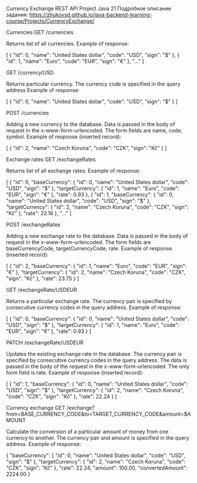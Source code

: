 Currency Exchange REST API Project
Java 21
Подробное описание задания: https://zhukovsd.github.io/java-backend-learning-course/Projects/CurrencyExchange/


Currencies
GET /currencies

Returns list of all currencies. Example of response:

[
  {
    "id": 0,
    "name": "United States dollar",
    "code": "USD",
    "sign": "$"
  },
  {
    "id": 1,
    "name": "Euro",
    "code": "EUR",
    "sign": "€"
  },
  "..."
]

GET /currency/USD

Returns particular currency. The currency code is specified in the query address Example of response:

[
  {
    "id": 0,
    "name": "United States dollar",
    "code": "USD",
    "sign": "$"
  }
]

POST /currencies

Adding a new currency to the database. Data is passed in the body of request in the x-www-form-urlencoded. The form fields are name, code, symbol. Example of response (inserted record):

[
  {
    "id": 2,
    "name": "Czech Koruna",
    "code": "CZK",
    "sign": "Kč"
  }
]

Exchange rates
GET /exchangeRates

Returns list of all exchange rates. Example of response:

[
  {
    "id": 0,
    "baseCurrency": {
      "id": 0,
      "name": "United States dollar",
      "code": "USD",
      "sign": "$"
    },
    "targetCurrency": {
      "id": 1,
      "name": "Euro",
      "code": "EUR",
      "sign": "€"
    },
    "rate": 0.93
  },
  {
    "id": 1,
    "baseCurrency": {
      "id": 0,
      "name": "United States dollar",
      "code": "USD",
      "sign": "$"
    },
    "targetCurrency": {
      "id": 2,
      "name": "Czech Koruna",
      "code": "CZK",
      "sign": "Kč"
    },
    "rate": 22.16
  },
  "..."
]

POST /exchangeRates

Adding a new exchange rate to the database. Data is passed in the body of request in the x-www-form-urlencoded. The form fields are baseCurrencyCode, targetCurrencyCode, rate. Example of response (inserted record):

[
  {
    "id": 2,
    "baseCurrency": {
      "id": 1,
      "name": "Euro",
      "code": "EUR",
      "sign": "€"
    },
    "targetCurrency": {
      "id": 2,
      "name": "Czech Koruna",
      "code": "CZK",
      "sign": "Kč"
    },
    "rate": 23.75
  }
]

GET /exchangeRate/USDEUR

Returns a particular exchange rate. The currency pair is specified by consecutive currency codes in the query address. Example of response:

[
  {
    "id": 0,
    "baseCurrency": {
      "id": 0,
      "name": "United States dollar",
      "code": "USD",
      "sign": "$"
    },
    "targetCurrency": {
      "id": 1,
      "name": "Euro",
      "code": "EUR",
      "sign": "€"
    },
    "rate": 0.93
  }
]

PATCH /exchangeRate/USDEUR

Updates the existing exchange rate in the database. The currency pair is specified by consecutive currency codes in the query address. The data is passed in the body of the request in the x-www-form-urlencoded. The only form field is rate. Example of response (inserted record):

[
  {
    "id": 1,
    "baseCurrency": {
      "id": 0,
      "name": "United States dollar",
      "code": "USD",
      "sign": "$"
    },
    "targetCurrency": {
      "id": 2,
      "name": "Czech Koruna",
      "code": "CZK",
      "sign": "Kč"
    },
    "rate": 22.24
  }
]

Currency exchange
GET /exchange?from=BASE_CURRENCY_CODE&to=TARGET_CURRENCY_CODE&amount=$AMOUNT

Calculate the conversion of a particular amount of money from one currency to another. The currency pair and amount is specified in the query address. Example of response:

{
  "baseCurrency": {
    "id": 0,
    "name": "United States dollar",
    "code": "USD",
    "sign": "$"
  },
  "targetCurrency": {
    "id": 2,
    "name": "Czech Koruna",
    "code": "CZK",
    "sign": "Kč"
  },
  "rate": 22.24,
  "amount": 100.00,
  "convertedAmount": 2224.00
}
